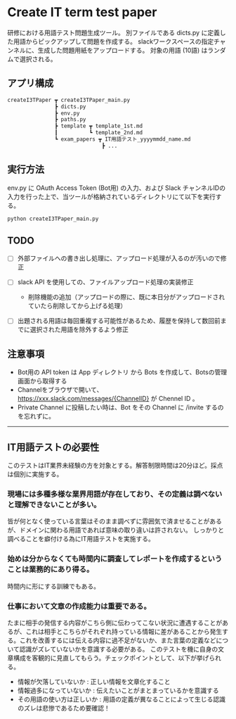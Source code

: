 # Create IT term test paper

研修における用語テスト問題生成ツール。
別ファイルである dicts.py に定義した用語からピックアップして問題を作成する。
slackワークスペースの指定チャンネルに、生成した問題用紙をアップロードする。
対象の用語 (10語) はランダムで選択される。



## アプリ構成

```txt
createI3TPaper ┳ createI3TPaper_main.py
               ┣ dicts.py
               ┣ env.py
               ┣ paths.py
               ┣ template ┳ template_1st.md
               ┃          ┗ template_2nd.md
               ┗ exam_papers ┳ IT用語テスト_yyyymmdd_name.md
                              ┣ ...
```



## 実行方法

env.py に OAuth Access Token (Bot用) の入力、および Slack チャンネルIDの入力を行った上で、当ツールが格納されているディレクトリにて以下を実行する。

```bash
python createI3TPaper_main.py
```



##  TODO

- [ ] 外部ファイルへの書き出し処理に、アップロード処理が入るのが汚いので修正
- [ ] slack API を使用しての、ファイルアップロード処理の実装修正
    - 削除機能の追加（アップロードの際に、既に本日分がアップロードされていたら削除してから上げる処理）
- [ ] 出題される用語は毎回重複する可能性があるため、履歴を保持して数回前までに選択された用語を除外するよう修正



## 注意事項

- Bot用の API token は App ディレクトリ から Bots を作成して、Botsの管理画面から取得する
- Channelをブラウザで開いて、https://xxx.slack.com/messages/{ChannelID} が Chennel ID 。
- Private Channel に投稿したい時は、Bot をその Channel に /invite するのを忘れずに。

---

## IT用語テストの必要性

このテストはIT業界未経験の方を対象とする。解答制限時間は20分ほど。採点は個別に実施する。

### 現場には多種多様な業界用語が存在しており、その定義は調べないと理解できないことが多い。  

皆が何となく使っている言葉はそのまま調べずに雰囲気で済ませることがあるが、ドメインに関わる用語であれば意味の取り違いは許されない。
しっかりと調べることを癖付ける為にIT用語テストを実施する。


### 始めは分からなくても時間内に調査してレポートを作成するということは業務的にあり得る。  

時間内に形にする訓練でもある。


### 仕事において文章の作成能力は重要である。

たまに相手の発信する内容がこちら側に伝わってこない状況に遭遇することがあるが、これは相手とこちらがそれぞれ持っている情報に差があることから発生する。これを改善するには伝える内容に過不足がないか、また言葉の定義などについて認識がズレていないかを意識する必要がある。
このテストを機に自身の文章構成を客観的に見直してもらう。チェックポイントとして、以下が挙げられる。  

- 情報が欠落していないか : 正しい情報を文章化すること
- 情報過多になっていないか : 伝えたいことがまとまっているかを意識する
- その用語の使い方は正しいか : 用語の定義が異なることによって生じる認識のズレは悲惨であるため要確認！



